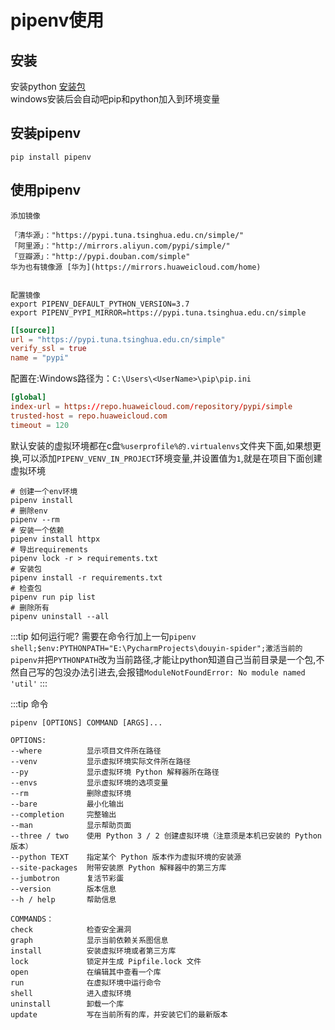 # pipenv使用

## 安装

安装python
[安装包](https://registry.npmmirror.com/binary.html?path=python/)  
windows安装后会自动吧pip和python加入到环境变量

## 安装pipenv

```shell
pip install pipenv 

```

## 使用pipenv

```
添加镜像

「清华源」："https://pypi.tuna.tsinghua.edu.cn/simple/"
「阿里源」："http://mirrors.aliyun.com/pypi/simple/"
「豆瓣源」："http://pypi.douban.com/simple"
华为也有镜像源 [华为](https://mirrors.huaweicloud.com/home)


配置镜像
export PIPENV_DEFAULT_PYTHON_VERSION=3.7 
export PIPENV_PYPI_MIRROR=https://pypi.tuna.tsinghua.edu.cn/simple
```

```toml
[[source]]
url = "https://pypi.tuna.tsinghua.edu.cn/simple"
verify_ssl = true
name = "pypi"
```

配置在:Windows路径为：`C:\Users\<UserName>\pip\pip.ini`

```toml
[global]
index-url = https://repo.huaweicloud.com/repository/pypi/simple
trusted-host = repo.huaweicloud.com
timeout = 120
```

默认安装的虚拟环境都在c盘`%userprofile%的.virtualenvs`文件夹下面,如果想更换,可以添加`PIPENV_VENV_IN_PROJECT`环境变量,并设置值为`1`,就是在项目下面创建虚拟环境

```shell
# 创建一个env环境
pipenv install
# 删除env
pipenv --rm
# 安装一个依赖
pipenv install httpx
# 导出requirements
pipenv lock -r > requirements.txt
# 安装包
pipenv install -r requirements.txt
# 检查包
pipenv run pip list
# 删除所有
pipenv uninstall --all

```

:::tip
如何运行呢?
需要在命令行加上一句`pipenv shell;$env:PYTHONPATH="E:\PycharmProjects\douyin-spider";激活当前的pipenv并`把`PYTHONPATH`改为当前路径,才能让python知道自己当前目录是一个包,不然自己写的包没办法引进去,会报错`ModuleNotFoundError: No module named 'util'`
:::

:::tip
命令

```shell
pipenv [OPTIONS] COMMAND [ARGS]...

OPTIONS:
--where          显示项目文件所在路径
--venv           显示虚拟环境实际文件所在路径
--py             显示虚拟环境 Python 解释器所在路径
--envs           显示虚拟环境的选项变量
--rm             删除虚拟环境
--bare           最小化输出
--completion     完整输出
--man            显示帮助页面
--three / two    使用 Python 3 / 2 创建虚拟环境（注意须是本机已安装的 Python 版本）
--python TEXT    指定某个 Python 版本作为虚拟环境的安装源
--site-packages  附带安装原 Python 解释器中的第三方库
--jumbotron      复活节彩蛋
--version        版本信息
--h / help       帮助信息

COMMANDS：
check            检查安全漏洞
graph            显示当前依赖关系图信息
install          安装虚拟环境或者第三方库
lock             锁定并生成 Pipfile.lock 文件
open             在编辑其中查看一个库
run              在虚拟环境中运行命令
shell            进入虚拟环境
uninstall        卸载一个库
update           写在当前所有的库，并安装它们的最新版本

```
